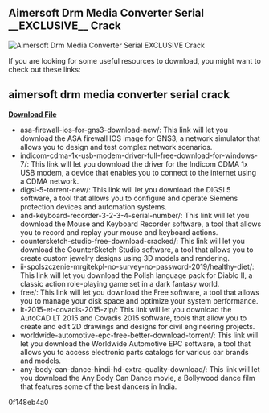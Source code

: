 ## Aimersoft Drm Media Converter Serial \_\_EXCLUSIVE\_\_ Crack

 
![Aimersoft Drm Media Converter Serial __EXCLUSIVE__ Crack](https://encrypted-tbn2.gstatic.com/images?q=tbn:ANd9GcSdHyMoYdmzGNqVA06PUuRKy8BPgqKTFm75AMNKj4s1Iie0iST5NpgzOCyf)

 
If you are looking for some useful resources to download, you might want to check out these links:
 
## aimersoft drm media converter serial crack


[**Download File**](https://www.google.com/url?q=https%3A%2F%2Ffancli.com%2F2tLh7f&sa=D&sntz=1&usg=AOvVaw2QbfAfDutFDQzoM1Nz3wtJ)

 
- asa-firewall-ios-for-gns3-download-new/: This link will let you download the ASA firewall IOS image for GNS3, a network simulator that allows you to design and test complex network scenarios.
- indicom-cdma-1x-usb-modem-driver-full-free-download-for-windows-7/: This link will let you download the driver for the Indicom CDMA 1x USB modem, a device that enables you to connect to the internet using a CDMA network.
- digsi-5-torrent-new/: This link will let you download the DIGSI 5 software, a tool that allows you to configure and operate Siemens protection devices and automation systems.
- and-keyboard-recorder-3-2-3-4-serial-number/: This link will let you download the Mouse and Keyboard Recorder software, a tool that allows you to record and replay your mouse and keyboard actions.
- countersketch-studio-free-download-cracked/: This link will let you download the CounterSketch Studio software, a tool that allows you to create custom jewelry designs using 3D models and rendering.
- ii-spolszczenie-mrgitekpl-no-survey-no-password-2019/healthy-diet/: This link will let you download the Polish language pack for Diablo II, a classic action role-playing game set in a dark fantasy world.
- free/: This link will let you download the Free software, a tool that allows you to manage your disk space and optimize your system performance.
- lt-2015-et-covadis-2015-zip/: This link will let you download the AutoCAD LT 2015 and Covadis 2015 software, tools that allow you to create and edit 2D drawings and designs for civil engineering projects.
- worldwide-automotive-epc-free-better-download-torrent/: This link will let you download the Worldwide Automotive EPC software, a tool that allows you to access electronic parts catalogs for various car brands and models.
- any-body-can-dance-hindi-hd-extra-quality-download/: This link will let you download the Any Body Can Dance movie, a Bollywood dance film that features some of the best dancers in India.

 0f148eb4a0
